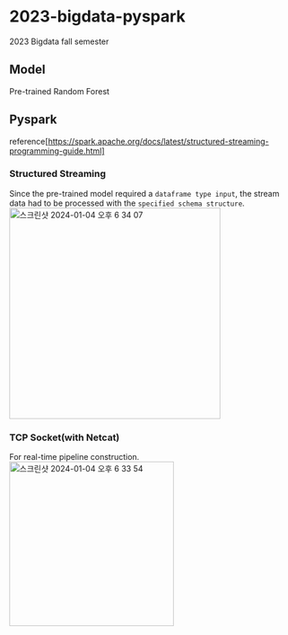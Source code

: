 # 2023-bigdata-pyspark
2023 Bigdata fall semester

## Model
Pre-trained Random Forest

## Pyspark
reference[https://spark.apache.org/docs/latest/structured-streaming-programming-guide.html]
### Structured Streaming
Since the pre-trained model required a `dataframe type input`, the stream data had to be processed with the `specified schema structure`.
<img width="376" alt="스크린샷 2024-01-04 오후 6 34 07" src="https://github.com/Gyeongbin/2023-bigdata-pyspark/assets/74502924/83b51cf7-f340-4dbf-bb6d-cc05b34c320b">

### TCP Socket(with Netcat)
For real-time pipeline construction.
<img width="293" alt="스크린샷 2024-01-04 오후 6 33 54" src="https://github.com/Gyeongbin/2023-bigdata-pyspark/assets/74502924/c510224d-4522-4f4b-8d50-5c0b64b1fc3c">
